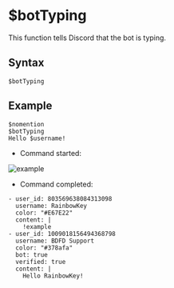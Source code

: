 # $botTyping
This function tells Discord that the bot is typing.

## Syntax
```
$botTyping
```

## Example
```
$nomention
$botTyping
Hello $username!
```

- Command started:

![example](https://user-images.githubusercontent.com/113303649/210356430-f642b91c-f742-457d-a5ce-b446f18b03ca.png)

- Command completed:

``` discord yaml
- user_id: 803569638084313098
  username: RainbowKey
  color: "#E67E22"
  content: |
    !example
- user_id: 1009018156494368798
  username: BDFD Support
  color: "#378afa"
  bot: true
  verified: true
  content: |
    Hello RainbowKey!
```
